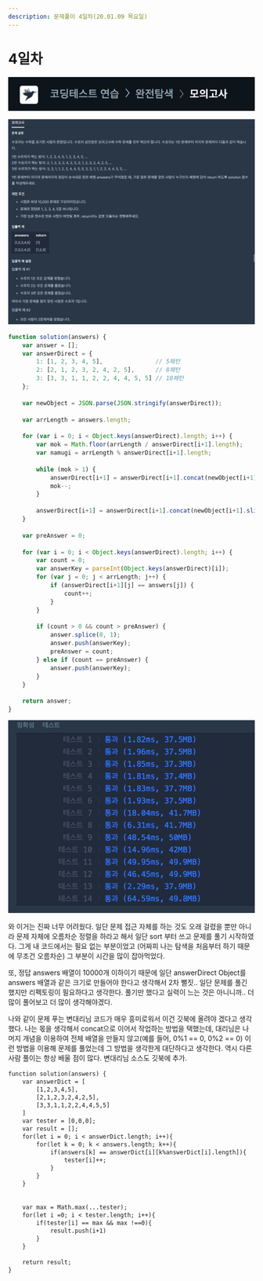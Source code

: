 ```yaml
---
description: 문제풀이 4일차(20.01.09 목요일)
---
```


# 4일차

![](../../.gitbook/assets/image%20%2862%29.png)

![](../../.gitbook/assets/image%20%2853%29.png)

```javascript
function solution(answers) {
    var answer = [];
    var answerDirect = {
        1: [1, 2, 3, 4, 5],               // 5패턴
        2: [2, 1, 2, 3, 2, 4, 2, 5],      // 8패턴
        3: [3, 3, 1, 1, 2, 2, 4, 4, 5, 5] // 10패턴
    };

    var newObject = JSON.parse(JSON.stringify(answerDirect));

    var arrLength = answers.length;
    
    for (var i = 0; i < Object.keys(answerDirect).length; i++) {
        var mok = Math.floor(arrLength / answerDirect[i+1].length);
        var namugi = arrLength % answerDirect[i+1].length;

        while (mok > 1) {
            answerDirect[i+1] = answerDirect[i+1].concat(newObject[i+1]);
            mok--;
        }

        answerDirect[i+1] = answerDirect[i+1].concat(newObject[i+1].slice(0, namugi));
    }

    var preAnswer = 0;

    for (var i = 0; i < Object.keys(answerDirect).length; i++) {
        var count = 0;
        var answerKey = parseInt(Object.keys(answerDirect)[i]);
        for (var j = 0; j < arrLength; j++) {
            if (answerDirect[i+1][j] == answers[j]) {
                count++;
            }
        } 

        if (count > 0 && count > preAnswer) {
            answer.splice(0, 1);
            answer.push(answerKey);
            preAnswer = count;
        } else if (count == preAnswer) {
            answer.push(answerKey);
        }
    }
    
    return answer;
}
```

![](../../.gitbook/assets/image.png)

와 이거는 진짜 너무 어려웠다. 일단 문제 접근 자체를 하는 것도 오래 걸렸을 뿐만 아니라 문제 자체에 오름차순 정렬을 하라고 해서 일단 sort 부터 쓰고 문제를 풀기 시작하였다. 그게 내 코드에서는 필요 없는 부분이었고 \(어짜피 나는 탐색을 처음부터 하기 때문에 무조건 오름차순\) 그 부분이 시간을 많이 잡아먹었다.

또, 정답 answers 배열이 10000개 이하이기 때문에 일단 answerDirect Object를 answers 배열과 같은 크기로 만들어야 한다고 생각해서 2차 뻘짓.. 일단 문제를 풀긴 했지만 리펙토링이 필요하다고 생각한다. 풀기만 했다고 실력이 느는 것은 아니니까.. 더 많이 풀어보고 더 많이 생각해야겠다.

나와 같이 문제 푸는 변대리님 코드가 매우 흥미로워서 이건 깃북에 올려야 겠다고 생각했다. 나는 몫을 생각해서  concat으로 이어서 작업하는 방법을 택했는데, 대리님은 나머지 개념을 이용하여 전체 배열을 만들지 않고\(예를 들어, 0%1 == 0, 0%2 == 0\) 이런 방법을 이용해 문제를 풀었는데 그 방법을 생각한게 대단하다고 생각한다. 역시 다른사람 풀이는 항상 배울 점이 많다. 변대리님 소스도 깃북에 추가.

```text
function solution(answers) {
    var answerDict = [
        [1,2,3,4,5],
        [2,1,2,3,2,4,2,5],
        [3,3,1,1,2,2,4,4,5,5]
    ]
    var tester = [0,0,0];
    var result = [];
    for(let i = 0; i < answerDict.length; i++){
        for(let k = 0; k < answers.length; k++){
            if(answers[k] == answerDict[i][k%answerDict[i].length]){
                tester[i]++;
            }
        }
    }


    var max = Math.max(...tester);
    for(let i =0; i < tester.length; i++){
        if(tester[i] == max && max !==0){
            result.push(i+1)
        }
    }

    return result;
}
```



